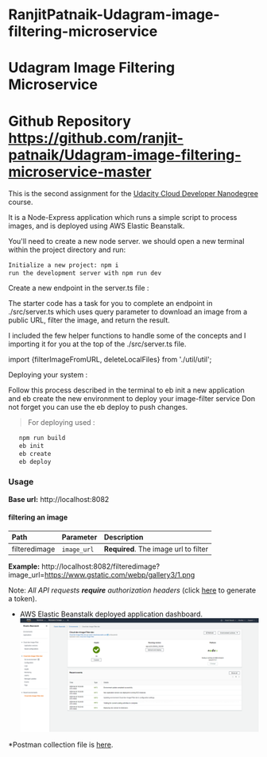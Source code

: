 # RanjitPatnaik-Udagram-image-filtering-microservice

# Udagram Image Filtering Microservice

# Github Repository https://github.com/ranjit-patnaik/Udagram-image-filtering-microservice-master

This is the second assignment for the [Udacity Cloud Developer Nanodegree](https://www.udacity.com/course/cloud-developer-nanodegree--nd9990) course.

It is a Node-Express application which runs a simple script to process images, and is deployed using AWS Elastic Beanstalk.

 You'll need to create a new node server. we should open a new terminal within the project directory and run:

    Initialize a new project: npm i
    run the development server with npm run dev

Create a new endpoint in the server.ts file :

The starter code has a task for you to complete an endpoint in ./src/server.ts which uses query parameter to download an image from a public URL, filter the image, and return the result.

I included the few helper functions to handle some of the concepts and I importing it for you at the top of the ./src/server.ts file.

import {filterImageFromURL, deleteLocalFiles} from './util/util';

Deploying your system :

Follow this process described in the terminal to eb init a new application and eb create the new environment to deploy your image-filter service Don not forget you can use the eb deploy to push changes.


> For deploying used :

```terminal
   npm run build
   eb init
   eb create
   eb deploy
```

### Usage
**Base url:** http://localhost:8082
#### filtering an image
| Path | Parameter | Description |
| :--- | :--- | :--- |
| filteredimage | `image_url` | **Required**. The image url to filter |

**Example:** http://localhost:8082/filteredimage?image_url=https://www.gstatic.com/webp/gallery3/1.png

Note: _All API requests __require__ authorization headers_ (click [here](http://localhost:8082/token) to generate a token).

- AWS Elastic Beanstalk deployed application dashboard.
  ![depcruise generated graph](https://github.com/RanjitPatnaik/Udagram-image-filtering-microservice-master/blob/master/deployment_screenshots/Elastic%20Beanstalk.png)

*Postman collection file is [here](https://github.com/RanjitPatnaik/Udagram-image-filtering-microservice-master/blob/master/cloud-cdnd-c2-final.postman_collection.json).
